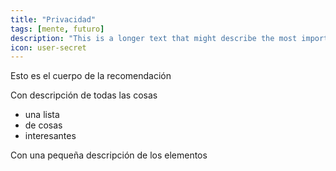 ```yaml
---
title: "Privacidad"
tags: [mente, futuro]
description: "This is a longer text that might describe the most important aspect of the field"
icon: user-secret
---
```

Esto es el cuerpo de la recomendación

Con descripción de todas las cosas

* una lista
* de cosas
* interesantes

Con una pequeña descripción de los elementos